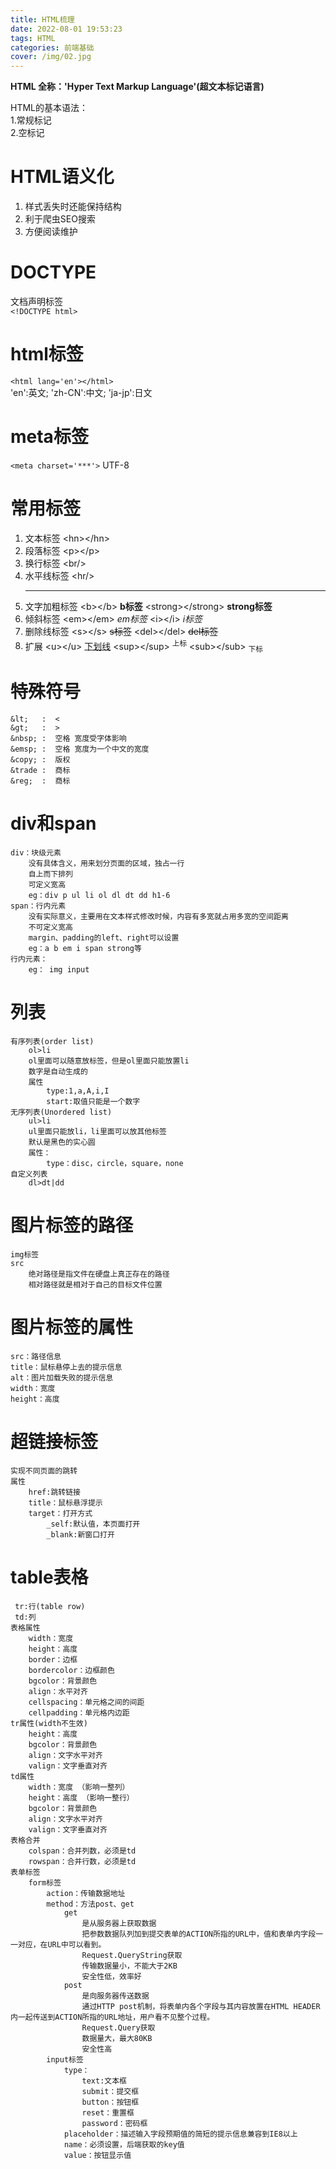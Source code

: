 ```yaml
---
title: HTML梳理
date: 2022-08-01 19:53:23
tags: HTML
categories: 前端基础
cover: /img/02.jpg
---
```


**HTML 全称：'Hyper Text Markup Language'(超文本标记语言)**

HTML的基本语法：  
    1.常规标记  
    2.空标记

# HTML语义化
1. 样式丢失时还能保持结构
2. 利于爬虫SEO搜索
3. 方便阅读维护


# DOCTYPE
文档声明标签   
`<!DOCTYPE html>`

# html标签
`<html lang='en'></html>`  
'en':英文; 'zh-CN':中文; 'ja-jp':日文

# meta标签
`<meta charset='***'>`
UTF-8

# 常用标签

1. 文本标签 \<hn>\</hn>
2. 段落标签 \<p>\</p> 
3. 换行标签 \<br/>
4. 水平线标签 \<hr/> <hr/>
5. 文字加粗标签 
    \<b>\</b> <b>b标签</b>
    \<strong>\</strong> <strong>strong标签</strong> 
6. 倾斜标签
    \<em>\</em> <em>em标签</em>
    \<i>\</i> <i>i标签</i> 
7. 删除线标签
    \<s>\</s> <s>s标签</s>
    \<del>\</del> <del>del标签</del> 
8. 扩展
    \<u>\</u> <u>下划线</u>
    \<sup>\</sup> <sup>上标</sup> 
    \<sub>\</sub> <sub>下标</sub> 

# 特殊符号
    &lt;   :  <
    &gt;   :  >
    &nbsp; :  空格 宽度受字体影响
    &emsp; :  空格 宽度为一个中文的宽度
    &copy; :  版权
    &trade :  商标
    &reg;  :  商标
    
# div和span
    div：块级元素
        没有具体含义，用来划分页面的区域，独占一行
        自上而下排列
        可定义宽高
        eg：div p ul li ol dl dt dd h1-6
    span：行内元素
        没有实际意义，主要用在文本样式修改时候，内容有多宽就占用多宽的空间距离
        不可定义宽高
        margin、padding的left、right可以设置
        eg：a b em i span strong等
    行内元素：
        eg： img input


# 列表
    有序列表(order list)
        ol>li
        ol里面可以随意放标签，但是ol里面只能放置li
        数字是自动生成的
        属性
            type:1,a,A,i,I
            start:取值只能是一个数字
    无序列表(Unordered list)
        ul>li
        ul里面只能放li，li里面可以放其他标签
        默认是黑色的实心圆
        属性：
            type：disc，circle，square，none
    自定义列表
        dl>dt|dd

# 图片标签的路径
    img标签
    src
        绝对路径是指文件在硬盘上真正存在的路径
        相对路径就是相对于自己的目标文件位置

# 图片标签的属性
    src：路径信息
    title：鼠标悬停上去的提示信息
    alt：图片加载失败的提示信息
    width：宽度
    height：高度

# 超链接标签
    实现不同页面的跳转
    属性
        href:跳转链接
        title：鼠标悬浮提示
        target：打开方式
            _self:默认值，本页面打开
            _blank:新窗口打开

# table表格
     tr:行(table row)
     td:列
    表格属性
        width：宽度
        height：高度
        border：边框
        bordercolor：边框颜色
        bgcolor：背景颜色
        align：水平对齐
        cellspacing：单元格之间的间距
        cellpadding：单元格内边距
    tr属性(width不生效)
        height：高度
        bgcolor：背景颜色
        align：文字水平对齐
        valign：文字垂直对齐
    td属性
        width：宽度 （影响一整列）
        height：高度 （影响一整行）
        bgcolor：背景颜色
        align：文字水平对齐
        valign：文字垂直对齐
    表格合并
        colspan：合并列数，必须是td
        rowspan：合并行数，必须是td
    表单标签
        form标签
            action：传输数据地址
            method：方法post、get
                get
                    是从服务器上获取数据
                    把参数数据队列加到提交表单的ACTION所指的URL中，值和表单内字段一一对应，在URL中可以看到。
                    Request.QueryString获取
                    传输数据量小，不能大于2KB
                    安全性低，效率好
                post
                    是向服务器传送数据
                    通过HTTP post机制，将表单内各个字段与其内容放置在HTML HEADER内一起传送到ACTION所指的URL地址，用户看不见整个过程。
                    Request.Query获取
                    数据量大，最大80KB
                    安全性高
            input标签
                type：
                    text:文本框
                    submit：提交框
                    button：按钮框
                    reset：重置框
                    password：密码框
                placeholder：描述输入字段预期值的简短的提示信息兼容到IE8以上
                name：必须设置，后端获取的key值
                value：按钮显示值

